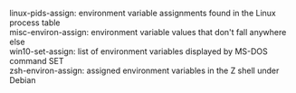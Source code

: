 linux-pids-assign: environment variable assignments found in the Linux process table  
misc-environ-assign: environment variable values that don't fall anywhere else  
win10-set-assign: list of environment variables displayed by MS-DOS command SET  
zsh-environ-assign: assigned environment variables in the Z shell under Debian  
